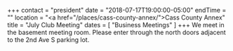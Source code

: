 +++
contact = "president"
date = "2018-07-17T19:00:00-05:00"
endTime = ""
location = "<a href=\"/places/cass-county-annex/\">Cass County Annex</a>"
title = "July Club Meeting"
dates = [ "Business Meetings" ]
+++
We meet in the basement meeting room. Please enter through the north
doors adjacent to the 2nd Ave S parking lot.

